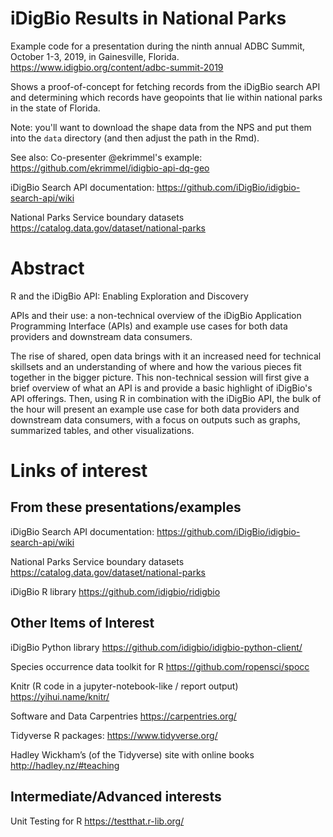 # iDigBio Results in National Parks

Example code for a presentation during the ninth annual ADBC Summit, October 1-3, 2019, in Gainesville, Florida.  https://www.idigbio.org/content/adbc-summit-2019

Shows a proof-of-concept for fetching records from the iDigBio search API and determining which records have geopoints that lie within national parks in the state of Florida.

Note: you'll want to download the shape data from the NPS and put them into the `data` directory (and then adjust the path in the Rmd).

See also: Co-presenter @ekrimmel's example: https://github.com/ekrimmel/idigbio-api-dq-geo

iDigBio Search API documentation:
https://github.com/iDigBio/idigbio-search-api/wiki

National Parks Service boundary datasets
https://catalog.data.gov/dataset/national-parks

# Abstract
R and the iDigBio API: Enabling Exploration and Discovery

APIs and their use: a non-technical overview of the iDigBio Application Programming Interface (APIs) and example use cases for both data providers and downstream data consumers. 

The rise of shared, open data brings with it an increased need for technical skillsets and an understanding of where and how the various pieces fit together in the bigger picture.  This non-technical session will first give a brief overview of what an API is and provide a basic highlight of iDigBio's API offerings.  Then, using R in combination with the iDigBio API, the bulk of the hour will present an example use case for both data providers and downstream data consumers, with a focus on outputs such as graphs, summarized tables, and other visualizations.

# Links of interest

## From these presentations/examples

iDigBio Search API documentation:
https://github.com/iDigBio/idigbio-search-api/wiki

National Parks Service boundary datasets
https://catalog.data.gov/dataset/national-parks

iDigBio R library
https://github.com/idigbio/ridigbio

## Other Items of Interest

iDigBio Python library
https://github.com/idigbio/idigbio-python-client/

Species occurrence data toolkit for R 
https://github.com/ropensci/spocc

Knitr (R code in a jupyter-notebook-like / report output)
https://yihui.name/knitr/

Software and Data Carpentries
https://carpentries.org/

Tidyverse R packages:
https://www.tidyverse.org/

Hadley Wickham’s (of the Tidyverse) site with online books
http://hadley.nz/#teaching

## Intermediate/Advanced interests

Unit Testing for R
https://testthat.r-lib.org/

